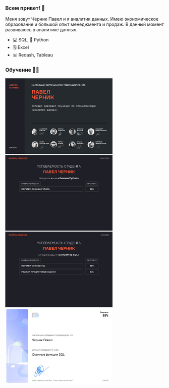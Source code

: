 ### Всем привет! 👋

Меня зовут Черник Павел и я аналитик данных. Имею экономическое образование и большой опыт менеджмента и продаж. В данный момент развиваюсь в аналитике данных.

- :computer: SQL, :snake: Python
- :spiral_notepad: Excel
- :bar_chart: Redash, Tableau




### Обучение :man_student:


<div>
    <a href="https://lab.karpov.courses/certificate/d760fa86-0e65-40bf-8d8d-4455fe5061f9/" target="_blank" rel="noopener noreferrer">
        <img src="https://github.com/paulchernik/paulchernik/blob/main/Karpov_analyst.jpg?raw=true" title="Karpov_analyst" alt="Karpov_analyst" width="340" height="240">
    </a>
    <a href="https://lab.karpov.courses/certificate/48184da5-bfd8-43f7-bb84-705cb8dafc73/" target="_blank" rel="noopener noreferrer">
        <img src="https://github.com/paulchernik/paulchernik/blob/main/Karpov_python.jpg?raw=true" title="Karpov_python" alt="Karpov_python" width="340" height="240">
    </a>
    <a href="https://lab.karpov.courses/certificate/12ce5629-f75a-4221-bf22-4c24053d7d75/" target="_blank" rel="noopener noreferrer">
        <img src="https://github.com/paulchernik/paulchernik/blob/main/Karpov_sql.jpg?raw=true" title="Karpov_sql" alt="Karpov_sql" width="340" height="240">
    </a>
    <a href="https://stepik.org/certificate/c180d794cee2d8fac6405b04cbef6ce85d8216a1.pdf" target="_blank" rel="noopener noreferrer">
        <img src="https://github.com/paulchernik/paulchernik/blob/main/stepik_sql_window.jpg?raw=true" title="stepik_sql_window" alt="stepik_sql_window" width="340" height="240">
    </a>
</div>


